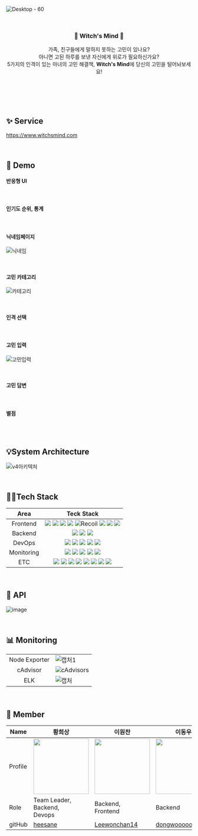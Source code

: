
![Desktop - 60](https://github.com/2023SVBootcamp-Team-H/.github/assets/97724189/4513b60d-38bc-4a62-aa35-d693cb525fbb)

<div align = "center">
<br>
  
<h3>🔮 Witch's Mind 🔮</h3>

가족, 친구들에게 말하지 못하는 고민이 있나요? <br>
아니면 고된 하루를 보낸 자신에게 위로가 필요하신가요? <br>
5가지의 인격이 있는 마녀의 고민 해결책, **Witch's Mind**에 당신의 고민을 털어놔보세요! <br> <br> <br>

</div>

<br>
<br>



## ✨ Service
https://www.witchsmind.com

<br>

## 🎥 Demo
#### 반응형 UI
<br>

#### 인기도 순위, 통계
<br>

#### 닉네임페이지
![닉네임](https://github.com/2023SVBootcamp-Team-H/.github/assets/97724189/4ff8d6aa-1f08-4648-b234-ab17c569239a)

<br>

#### 고민 카테고리
![카테고리](https://github.com/2023SVBootcamp-Team-H/.github/assets/97724189/cfe400a7-cd54-42eb-bd4b-82851753b737)

<br>

#### 인격 선택
<br>

#### 고민 입력
![고민입력](https://github.com/2023SVBootcamp-Team-H/.github/assets/97724189/a7422462-82fa-42bd-a180-7363631efef9)

<br>

#### 고민 답변
<br>

#### 별점
<br>


<br>

## 💡System Architecture
![v4아키텍처](https://github.com/2023SVBootcamp-Team-H/dongwoo/assets/137749703/bf433e50-63a1-4e40-b8de-14d4f2f1dc1b)

<br>

## 👩‍💻Tech Stack
|Area|Teck Stack|
|:----:|:-------:|
|Frontend|<img src="https://img.shields.io/badge/react-61DAFB?style=for-the-badge&logo=react&logoColor=white"> <img src="https://img.shields.io/badge/TypeScript-3178C6.svg?style=for-the-badge&logo=TypeScript&logoColor=white"> <img src="https://img.shields.io/badge/Vite-646CFF.svg?&style=for-the-badge&logo=vite&logoColor=white"> <img src="https://img.shields.io/badge/tailwindcss-06B6D4?style=for-the-badge&logo=tailwindcss&logoColor=white"> <img alt="Recoil" src ="https://img.shields.io/badge/Recoil-0075EB.svg?&style=for-the-badge&logo=Revolut&logoColor=white"> <img src="https://img.shields.io/badge/eslint-4B32C3?style=for-the-badge&logo=eslint&logoColor=white"> <img src="https://img.shields.io/badge/prettier-F7B93E?style=for-the-badge&logo=prettier&logoColor=white"> <img src="https://img.shields.io/badge/react_router-CA4245?style=for-the-badge&logo=reactrouter&logoColor=white">|
|Backend|<img src="https://img.shields.io/badge/django-092E20?style=for-the-badge&logo=django&logoColor=white"> <img src="https://img.shields.io/badge/django_rest-801010?style=for-the-badge&logo=django&labelColor=97979A&logoColor=white"> <img src="https://img.shields.io/badge/UVICORN-BA2BD2?style=for-the-badge&logo=gunicorn&logoColor=white"> |
|DevOps|<img src="https://img.shields.io/badge/docker-2496ED?style=for-the-badge&logo=docker&logoColor=white"> <img src="https://img.shields.io/badge/github_actions-2088FF?style=for-the-badge&logo=githubactions&logoColor=white"> <img src="https://img.shields.io/badge/nginx-009639?style=for-the-badge&logo=nginx&logoColor=white"> <img src="https://img.shields.io/badge/amazon_ec2-FF9900?style=for-the-badge&logo=amazonec2&logoColor=white"> <img src="https://img.shields.io/badge/amazon_rds-527FFF?style=for-the-badge&logo=amazonrds&logoColor=white">|
|Monitoring|<img src="https://img.shields.io/badge/node_exporter-9FEF00?style=for-the-badge"> <img src="https://img.shields.io/badge/cadvisor-999999?style=for-the-badge"> <img src="https://img.shields.io/badge/grafana-F46800?style=for-the-badge&logo=grafana&logoColor=white"> <img src="https://img.shields.io/badge/prometheus-E6522C?style=for-the-badge&logo=prometheus&logoColor=white"> <img src="https://img.shields.io/badge/elasticstack-005571?style=for-the-badge&logo=elasticstack&logoColor=white">|
|ETC|<img src="https://img.shields.io/badge/slack-4A154B?style=for-the-badge&logo=slack&logoColor=white"> <img src="https://img.shields.io/badge/notion-000000?style=for-the-badge&logo=notion&logoColor=white"> <img src="https://img.shields.io/badge/figma-F24E1E?style=for-the-badge&logo=figma&logoColor=white"> <img src="https://img.shields.io/badge/postman-FF6C37?style=for-the-badge&logo=postman&logoColor=white"> <img src="https://img.shields.io/badge/swagger-85EA2D?style=for-the-badge&logo=swagger&logoColor=white"> <img src="https://img.shields.io/badge/gitkraken-179287?style=for-the-badge&logo=gitkraken&logoColor=white"> <img src="https://img.shields.io/badge/pycharm-000000?style=for-the-badge&logo=pycharm&logoColor=white"> <img src="https://img.shields.io/badge/k6-7D64FF?style=for-the-badge&logo=k6&logoColor=white">|

<br>

## 📃 API
![image](https://github.com/2023SVBootcamp-Team-H/dongwoo/assets/137749703/784ffaf2-d164-4d7d-acd2-6e189aae5941)


<br>

## 📊 Monitoring
| | |
|:----:|----|
| Node Exporter | ![캡처1](https://github.com/2023SVBootcamp-Team-H/dongwoo/assets/137749703/c617e7e7-0332-4ac7-9b4f-87be5bfa7cf3)  |
| cAdvisor | ![cAdvisors](https://github.com/2023SVBootcamp-Team-H/dongwoo/assets/137749703/d4bf615b-00c3-40b3-b67d-4ba8b4d64bdc) |
| ELK | ![캡처](https://github.com/2023SVBootcamp-Team-H/dongwoo/assets/137749703/f6a48508-47ae-4ad5-a14c-26ec5175682e) |


<br>

## 🧞 Member
| Name    |  황희상  |  이원찬   | 이동우  |  강민아  | 윤솔휘  | 
| ------- | -------| ---------| ----- | -------- | -------- | 
| Profile | <img width="150px" src="https://avatars.githubusercontent.com/u/93089183?v=4">    | <img width="150px" src="https://avatars.githubusercontent.com/u/105588857?v=4" />  | <img width="150px" src="https://avatars.githubusercontent.com/u/137749703?v=4"/>    | <img width="150px" src="https://avatars.githubusercontent.com/u/97724189?v=4"/>  |<img width="150px" src="https://avatars.githubusercontent.com/u/127522157?v=4"/>  |
| Role    | Team Leader, <br> Backend, <br> Devops | Backend, <br> Frontend  | Backend | Frontend, <br> Design | Frontend, <br> Design |
| gitHub  | [heesane](https://github.com/heesane) | [Leewonchan14](https://github.com/Leewonchan14)   | [dongwooooooo](https://github.com/dongwooooooo)    |  [mineii](https://github.com/mineii) | [sori830](https://github.com/sori830) | 
